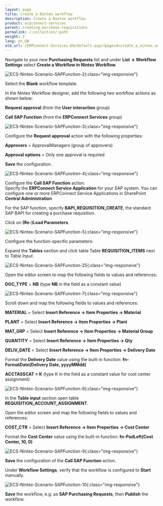 ```yaml
---
layout: page
title: Create a Nintex workflow
description: Create a Nintex workflow
product: erpconnect-services
parent: creating-purchase-requisitions
permalink: /:collection/:path
weight: 2
lang: en_GB
old_url: /ERPConnect-Services-EN/default.aspx?pageid=create_a_nintex_workflow
---
```


Navigate to your new **Purchasing Requests** list and under **List -> Workflow Settings** select **Create a Workflow in Nintex Workflow**.

![ECS-Nintex-Scenario-SAPFunction-2](/img/content/ECS-Nintex-Scenario-SAPFunction-2.png){:class="img-responsive"}

Select the **Blank** workflow template.

In the Nintex Workflow designer, add the following two workflow actions as shown below:

**Request approval** (from the **User interaction** group)

**Call SAP Function** (from the **ERPConnect Services** group)

![ECS-Nintex-Scenario-SAPFunction-3](/img/content/ECS-Nintex-Scenario-SAPFunction-3.png){:class="img-responsive"}

Configure the **Request approval** action with the following properties:

**Approvers** = ApprovalManagers (group of approvers)

**Approval options** = Only one approval is required

**Save** the configuration.

![ECS-Nintex-Scenario-SAPFunction-4](/img/content/ECS-Nintex-Scenario-SAPFunction-4.png){:class="img-responsive"}

Configure the **Call SAP Function** action.<br>
Specify the **ERPConnect Service Application** for your SAP system. You can configure one or more ERPConnect Service Applications in SharePoint **Central Administration**

For the SAP function, specify **BAPI_REQUISITION_CREATE**, the standard SAP BAPI for creating a purchase requisition.

Click on **(Re-)Load Parameters**.

![ECS-Nintex-Scenario-SAPFunction-5](/img/content/ECS-Nintex-Scenario-SAPFunction-5.png){:class="img-responsive"}

Configure the function-specific parameters:

            
Expand the **Tables** section and click table Table **REQUISITION_ITEMS** next to *Table Input*.

![ECS-Nintex-Scenario-SAPFunction-25](/img/content/ECS-Nintex-Scenario-SAPFunction-25.png){:class="img-responsive"}

Open the editor screen to map the following fields to values and references:

**DOC_TYPE** = **NB** (type **NB** in the field as a constant value)

![ECS-Nintex-Scenario-SAPFunction-7](/img/content/ECS-Nintex-Scenario-SAPFunction-7.png){:class="img-responsive"}

Scroll down and map the following fields to values and references:

**MATERIAL** = Select **Insert Reference -> Item Properties -> Material**

**PLANT** = Select **Insert Reference -> Item Properties -> Plant**

**MAT_GRP** = Select **Insert Reference -> Item Properties -> Material Group**

**QUANTITY** = Select **Insert Reference -> Item Properties -> Qty**

**DELIV_DATE** = Select **Insert Reference -> Item Properties -> Delivery Date**

Format the **Delivery Date** value using the built-in function: **fn-FormatDate(Delivery Date, yyyyMMdd)**

**ACCTASSCAT = K** (type K in the field as a constant value for cost center assignment)

![ECS-Nintex-Scenario-SAPFunction-8](/img/content/ECS-Nintex-Scenario-SAPFunction-8.png){:class="img-responsive"}

In the **Table input** section open table **REQUISITION_ACCOUNT_ASSIGNMENT**.

Open the editor screen and map the following fields to values and references:

**COST_CTR** = Select **Insert Reference -> Item Properties -> Cost Center**

Format the **Cost Center** value using the built-in function: **fn-PadLeft(Cost Center, 10, 0)**

![ECS-Nintex-Scenario-SAPFunction-9](/img/content/ECS-Nintex-Scenario-SAPFunction-9.png){:class="img-responsive"}

**Save** the configuration of the **Call SAP Function** action.

Under **Workflow Settings**, verify that the workflow is configured to **Start** manually.

![ECS-Nintex-Scenario-SAPFunction-10](/img/content/ECS-Nintex-Scenario-SAPFunction-10.png){:class="img-responsive"}

**Save** the workflow, e.g. as **SAP Purchasing Requests**, then **Publish** the workflow.
